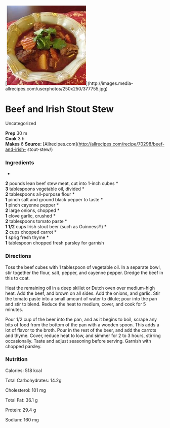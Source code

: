 ﻿

[![](./images/495af533-5758-45ef-9f29-10ccb51bee6a.jpg)](http://images.media-
allrecipes.com/userphotos/250x250/377755.jpg)

#  Beef and Irish Stout Stew

Uncategorized

  
**Prep** 30 m  
**Cook** 3 h  
**Makes** 6
**Source:** [Allrecipes.com](http://allrecipes.com/recipe/70298/beef-and-irish-
stout-stew/)

###  Ingredients

  *  
**2** pounds lean beef stew meat, cut into 1-inch cubes
  *   
**3** tablespoons vegetable oil, divided
  *   
**2** tablespoons all-purpose flour
  *   
**1** pinch salt and ground black pepper to taste
  *   
**1** pinch cayenne pepper
  *   
**2** large onions, chopped
  *   
**1** clove garlic, crushed
  *   
**2** tablespoons tomato paste
  *   
**1 1/2** cups Irish stout beer (such as Guinness®)
  *   
**2** cups chopped carrot
  *   
**1** sprig fresh thyme
  *   
**1** tablespoon chopped fresh parsley for garnish

###  Directions

Toss the beef cubes with 1 tablespoon of vegetable oil. In a separate bowl,
stir together the flour, salt, pepper, and cayenne pepper. Dredge the beef in
this to coat.

Heat the remaining oil in a deep skillet or Dutch oven over medium-high heat.
Add the beef, and brown on all sides. Add the onions, and garlic. Stir the
tomato paste into a small amount of water to dilute; pour into the pan and
stir to blend. Reduce the heat to medium, cover, and cook for 5 minutes.

Pour 1/2 cup of the beer into the pan, and as it begins to boil, scrape any
bits of food from the bottom of the pan with a wooden spoon. This adds a lot
of flavor to the broth. Pour in the rest of the beer, and add the carrots and
thyme. Cover, reduce heat to low, and simmer for 2 to 3 hours, stirring
occasionally. Taste and adjust seasoning before serving. Garnish with chopped
parsley.

###  Nutrition

Calories: 518 kcal

Total Carbohydrates: 14.2g

Cholesterol: 101 mg

Total Fat: 36.1 g

Protein: 29.4 g

Sodium: 160 mg

